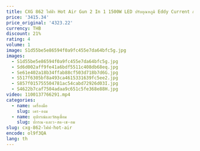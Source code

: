 ```yaml
---
title: CXG 862 ไฟฟ้า Hot Air Gun 2 In 1 1500W LED ปรับอุณหภูมิ Eddy Current การเขียนโปรแกรม Desoldering Station
price: '3415.34'
price_original: '4323.22'
currency: THB
discount: 21%
rating: 4
volume: 1
image: S1d55be5e86594f0a9fc455e7da64bfc5g.jpg
images:
  - S1d55be5e86594f0a9fc455e7da64bfc5g.jpg
  - Sd6d002aff9fe41a6bdf5511c408db68eq.jpg
  - Se61e402a18b34ffab88cf503d718b7d6G.jpg
  - S517f6305bf8a493ca4615331639fc5ee2.jpg
  - S857f015755504781ac54cabd72926d03I.jpg
  - S4622b7caf7504adaa9c651c5fe368e88H.jpg
video: 1100137766291.mp4
categories:
  - name: เครื่องมือ
    slug: เคร-องม
  - name: อุปกรณ์และวัสดุเชื่อม
    slug: ปกรณ-และว-สด-เช-อม
slug: cxg-862-ไฟฟ-hot-air
encode: ol9f3QA
lang: th
---
```

  